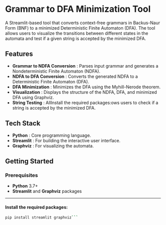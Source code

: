 # Grammar to DFA Minimization Tool

A Streamlit-based tool that converts context-free grammars in Backus-Naur Form (BNF) to a minimized Deterministic Finite Automaton (DFA). The tool allows users to visualize the transitions between different states in the automata and test if a given string is accepted by the minimized DFA.

## Features

* **Grammar to NDFA Conversion** : Parses input grammar and generates a Nondeterministic Finite Automaton (NDFA).
* **NDFA to DFA Conversion** : Converts the generated NDFA to a Deterministic Finite Automaton (DFA).
* **DFA Minimization** : Minimizes the DFA using the Myhill-Nerode theorem.
* **Visualization** : Displays the structure of the NDFA, DFA, and minimized DFA using Graphviz.
* **String Testing** : AllInstall the required packages:ows users to check if a string is accepted by the minimized DFA.

## Tech Stack

* **Python** : Core programming language.
* **Streamlit** : For building the interactive user interface.
* **Graphviz** : For visualizing the automata.

## Getting Started

### Prerequisites

* **Python** 3.7+
* **Streamlit** and **Graphviz** packages

---

#### Install the required packages:

```bash
pip install streamlit graphviz```
